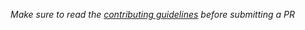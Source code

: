 *Make sure to read the [contributing guidelines](https://github.com/ggerganov/llama.cpp/blob/master/CONTRIBUTING.md) before submitting a PR*
